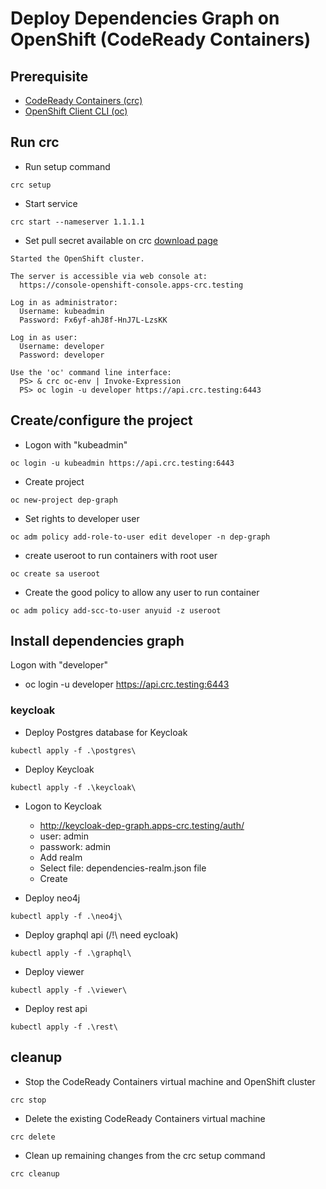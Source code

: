 # Deploy Dependencies Graph on OpenShift (CodeReady Containers)

## Prerequisite
- [CodeReady Containers (crc)](https://cloud.redhat.com/openshift/create/local)
- [OpenShift Client CLI (oc)](https://mirror.openshift.com/pub/openshift-v4/x86_64/clients/ocp/)

## Run crc

- Run setup command
```console
crc setup
```

- Start service
```console
crc start --nameserver 1.1.1.1
```
- Set pull secret available on crc [download page](https://cloud.redhat.com/openshift/create/local)
```console
Started the OpenShift cluster.

The server is accessible via web console at:
  https://console-openshift-console.apps-crc.testing

Log in as administrator:
  Username: kubeadmin
  Password: Fx6yf-ahJ8f-HnJ7L-LzsKK

Log in as user:
  Username: developer
  Password: developer

Use the 'oc' command line interface:
  PS> & crc oc-env | Invoke-Expression
  PS> oc login -u developer https://api.crc.testing:6443
```

## Create/configure the project
- Logon with "kubeadmin"
```console
oc login -u kubeadmin https://api.crc.testing:6443
```

- Create project 
```console
oc new-project dep-graph
```

- Set rights to developer user
```console
oc adm policy add-role-to-user edit developer -n dep-graph
```

- create useroot to run containers with root user
```console
oc create sa useroot
```

- Create the good policy to allow any user to run container
```console
oc adm policy add-scc-to-user anyuid -z useroot
```

## Install dependencies graph

Logon with "developer"
- oc login -u developer https://api.crc.testing:6443

### keycloak
- Deploy Postgres database for Keycloak
```console
kubectl apply -f .\postgres\
```

- Deploy Keycloak
```console
kubectl apply -f .\keycloak\
```
- Logon to Keycloak
  - http://keycloak-dep-graph.apps-crc.testing/auth/
  - user: admin
  - passwork: admin
  - Add realm
  - Select file: dependencies-realm.json file
  - Create

- Deploy neo4j
```console
kubectl apply -f .\neo4j\
```

- Deploy graphql api (/!\ need eycloak)
```console
kubectl apply -f .\graphql\
```

- Deploy viewer
```console
kubectl apply -f .\viewer\
```

- Deploy rest api
```console
kubectl apply -f .\rest\
```
## cleanup

- Stop the CodeReady Containers virtual machine and OpenShift cluster
```console
crc stop
```

- Delete the existing CodeReady Containers virtual machine
```console
crc delete
```

- Clean up remaining changes from the crc setup command
```console
crc cleanup
```
